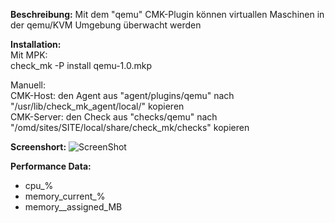 **Beschreibung:** 
  Mit dem "qemu" CMK-Plugin können virtuallen Maschinen in der qemu/KVM Umgebung überwacht werden
  
**Installation:**  
Mit MPK:  
check_mk -P install qemu-1.0.mkp
    
Manuell:  
CMK-Host:   den Agent aus "agent/plugins/qemu" nach "/usr/lib/check_mk_agent/local/" kopieren  
CMK-Server: den Check aus "checks/qemu" nach "/omd/sites/SITE/local/share/check_mk/checks" kopieren  
  
**Screenshort:**
![ScreenShot](https://github.com/christianbur/check_mk/blob/master/qemu_kvm/screenshort_qemu.png)

**Performance Data:**
  - cpu_%   
  - memory_current_%  
  - memory__assigned_MB  
